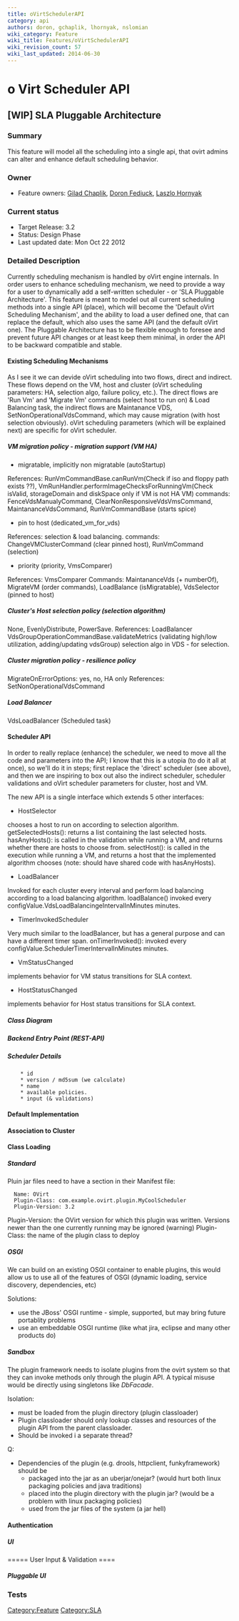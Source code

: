 ```yaml
---
title: oVirtSchedulerAPI
category: api
authors: doron, gchaplik, lhornyak, nslomian
wiki_category: Feature
wiki_title: Features/oVirtSchedulerAPI
wiki_revision_count: 57
wiki_last_updated: 2014-06-30
---
```


# o Virt Scheduler API

## [WIP] SLA Pluggable Architecture

### Summary

This feature will model all the scheduling into a single api, that ovirt admins can alter and enhance default scheduling behavior.

### Owner

*   Feature owners: [ Gilad Chaplik](User:gchaplik), [ Doron Fediuck](User:dfediuck), [ Laszlo Hornyak](User:lhornyak)

### Current status

*   Target Release: 3.2
*   Status: Design Phase
*   Last updated date: Mon Oct 22 2012

### Detailed Description

Currently scheduling mechanism is handled by oVirt engine internals. In order users to enhance scheduling mechanism, we need to provide a way for a user to dynamically add a self-written scheduler - or 'SLA Pluggable Architecture'. This feature is meant to model out all current scheduling methods into a single API (place), which will become the 'Default oVirt Scheduling Mechanism', and the ability to load a user defined one, that can replace the default, which also uses the same API (and the default oVirt one). The Pluggable Architecture has to be flexible enough to foresee and prevent future API changes or at least keep them minimal, in order the API to be backward compatible and stable.

#### Existing Scheduling Mechanisms

As I see it we can devide oVirt scheduling into two flows, direct and indirect. These flows depend on the VM, host and cluster (oVirt scheduling parameters: HA, selection algo, failure policy, etc.). The direct flows are 'Run Vm' and 'Migrate Vm' commands (select host to run on) & Load Balancing task, the indirect flows are Maintanance VDS, SetNonOperationalVdsCommand, which may cause migration (with host selection obviously). oVirt scheduling parameters (which will be explained next) are specific for oVirt scheduler.

##### VM migration policy - migration support (VM HA)

*   migratable, implicitly non migratable (autoStartup)

References: RunVmCommandBase.canRunVm(Check if iso and floppy path exists ??), VmRunHandler.performImageChecksForRunningVm(Check isValid, storageDomain and diskSpace only if VM is not HA VM) commands: FenceVdsManualyCommand, ClearNonResponsiveVdsVmsCommand, MaintananceVdsCommand, RunVmCommandBase (starts spice)

*   pin to host (dedicated_vm_for_vds)

References: selection & load balancing. commands: ChangeVMClusterCommand (clear pinned host), RunVmCommand (selection)

*   priority (priority, VmsComparer)

References: VmsComparer Commands: MaintananceVds (+ numberOf), MigrateVM (order commands), LoadBalance (isMigratable), VdsSelector (pinned to host)

##### Cluster's Host selection policy (selection algorithm)

None, EvenlyDistribute, PowerSave. References: LoadBalancer VdsGroupOperationCommandBase.validateMetrics (validating high/low utilization, adding/updating vdsGroup) selection algo in VDS - for selection.

##### Cluster migration policy - resilience policy

MigrateOnErrorOptions: yes, no, HA only References: SetNonOperationalVdsCommand

##### Load Balancer

VdsLoadBalancer (Scheduled task)

#### Scheduler API

In order to really replace (enhance) the scheduler, we need to move all the code and parameters into the API; I know that this is a utopia (to do it all at once), so we'll do it in steps; first replace the 'direct' scheduler (see above), and then we are inspiring to box out also the indirect scheduler, scheduler validations and oVirt scheduler parameters for cluster, host and VM.

The new API is a single interface which extends 5 other interfaces:

*   HostSelector

chooses a host to run on according to selection algorithm. getSelectedHosts(): returns a list containing the last selected hosts. hasAnyHosts(): is called in the validation while running a VM, and returns whether there are hosts to choose from. selectHost(): is called in the execution while running a VM, and returns a host that the implemented algorithm chooses (note: should have shared code with hasAnyHosts).

*   LoadBalancer

Invoked for each cluster every interval and perform load balancing according to a load balancing algorithm. loadBalance() invoked every configValue.VdsLoadBalancingeIntervalInMinutes minutes.

*   TimerInvokedScheduler

Very much similar to the loadBalancer, but has a general purpose and can have a different timer span. onTimerInvoked(): invoked every configValue.SchedulerTimerIntervalInMinutes minutes.

*   VmStatusChanged

implements behavior for VM status transitions for SLA context.

*   HostStatusChanged

implements behavior for Host status transitions for SLA context.

##### Class Diagram

##### Backend Entry Point (REST-API)

##### Scheduler Details

        * id
        * version / md5sum (we calculate)
        * name
        * available policies.
        * input (& validations)

#### Default Implementation

#### Association to Cluster

#### Class Loading

##### Standard

Pluin jar files need to have a section in their Manifest file:

      Name: OVirt
      Plugin-Class: com.example.ovirt.plugin.MyCoolScheduler
      Plugin-Version: 3.2

Plugin-Version: the OVirt version for which this plugin was written. Versions newer than the one currently running may be ignored (warning) Plugin-Class: the name of the plugin class to deploy

##### OSGI

We can build on an existing OSGI container to enable plugins, this would allow us to use all of the features of OSGI (dynamic loading, service discovery, dependencies, etc)

Solutions:

*   use the JBoss' OSGI runtime - simple, supported, but may bring future portablity problems
*   use an embeddable OSGI runtime (like what jira, eclipse and many other products do)

##### Sandbox

The plugin framework needs to isolate plugins from the ovirt system so that they can invoke methods only through the plugin API. A typical misuse would be directly using singletons like *DbFacade*.

Isolation:

*   must be loaded from the plugin directory (plugin classloader)
*   Plugin classloader should only lookup classes and resources of the plugin API from the parent classloader.
*   Should be invoked i a separate thread?

Q:

*   Dependencies of the plugin (e.g. drools, httpclient, funkyframework) should be
    -   packaged into the jar as an uberjar/onejar? (would hurt both linux packaging policies and java traditions)
    -   placed into the plugin directory with the plugin jar? (would be a problem with linux packaging policies)
    -   used from the jar files of the system (a jar hell)

#### Authentication

##### UI

===== User Input & Validation ====

##### Pluggable UI

### Tests

<Category:Feature> <Category:SLA>
